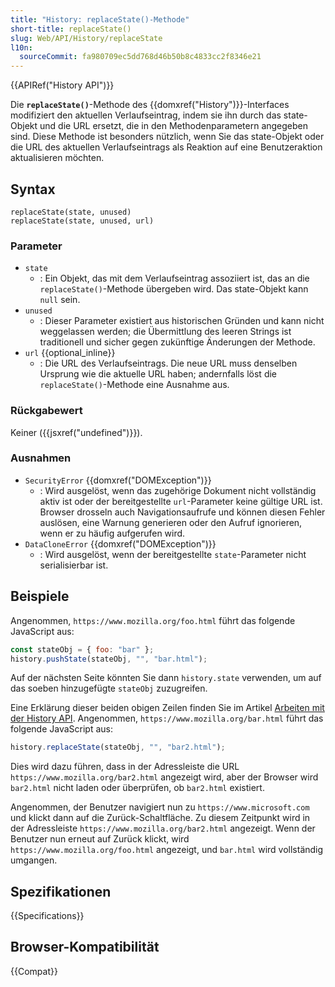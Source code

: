 ```yaml
---
title: "History: replaceState()-Methode"
short-title: replaceState()
slug: Web/API/History/replaceState
l10n:
  sourceCommit: fa980709ec5dd768d46b50b8c4833cc2f8346e21
---
```


{{APIRef("History API")}}

Die **`replaceState()`**-Methode des {{domxref("History")}}-Interfaces modifiziert den aktuellen Verlaufseintrag, indem sie ihn durch das state-Objekt und die URL ersetzt, die in den Methodenparametern angegeben sind. Diese Methode ist besonders nützlich, wenn Sie das state-Objekt oder die URL des aktuellen Verlaufseintrags als Reaktion auf eine Benutzeraktion aktualisieren möchten.

## Syntax

```js-nolint
replaceState(state, unused)
replaceState(state, unused, url)
```

### Parameter

- `state`
  - : Ein Objekt, das mit dem Verlaufseintrag assoziiert ist, das an die `replaceState()`-Methode übergeben wird. Das state-Objekt kann `null` sein.
- `unused`
  - : Dieser Parameter existiert aus historischen Gründen und kann nicht weggelassen werden; die Übermittlung des leeren Strings ist traditionell und sicher gegen zukünftige Änderungen der Methode.
- `url` {{optional_inline}}
  - : Die URL des Verlaufseintrags. Die neue URL muss denselben Ursprung wie die aktuelle URL haben; andernfalls löst die `replaceState()`-Methode eine Ausnahme aus.

### Rückgabewert

Keiner ({{jsxref("undefined")}}).

### Ausnahmen

- `SecurityError` {{domxref("DOMException")}}
  - : Wird ausgelöst, wenn das zugehörige Dokument nicht vollständig aktiv ist oder der bereitgestellte `url`-Parameter keine gültige URL ist. Browser drosseln auch Navigationsaufrufe und können diesen Fehler auslösen, eine Warnung generieren oder den Aufruf ignorieren, wenn er zu häufig aufgerufen wird.
- `DataCloneError` {{domxref("DOMException")}}
  - : Wird ausgelöst, wenn der bereitgestellte `state`-Parameter nicht serialisierbar ist.

## Beispiele

Angenommen, `https://www.mozilla.org/foo.html` führt das folgende JavaScript aus:

```js
const stateObj = { foo: "bar" };
history.pushState(stateObj, "", "bar.html");
```

Auf der nächsten Seite könnten Sie dann `history.state` verwenden, um auf das soeben hinzugefügte `stateObj` zuzugreifen.

Eine Erklärung dieser beiden obigen Zeilen finden Sie im Artikel [Arbeiten mit der History API](/de/docs/Web/API/History_API/Working_with_the_History_API#using_pushstate). Angenommen, `https://www.mozilla.org/bar.html` führt das folgende JavaScript aus:

```js
history.replaceState(stateObj, "", "bar2.html");
```

Dies wird dazu führen, dass in der Adressleiste die URL `https://www.mozilla.org/bar2.html` angezeigt wird, aber der Browser wird `bar2.html` nicht laden oder überprüfen, ob `bar2.html` existiert.

Angenommen, der Benutzer navigiert nun zu `https://www.microsoft.com` und klickt dann auf die Zurück-Schaltfläche. Zu diesem Zeitpunkt wird in der Adressleiste `https://www.mozilla.org/bar2.html` angezeigt. Wenn der Benutzer nun erneut auf Zurück klickt, wird `https://www.mozilla.org/foo.html` angezeigt, und `bar.html` wird vollständig umgangen.

## Spezifikationen

{{Specifications}}

## Browser-Kompatibilität

{{Compat}}
